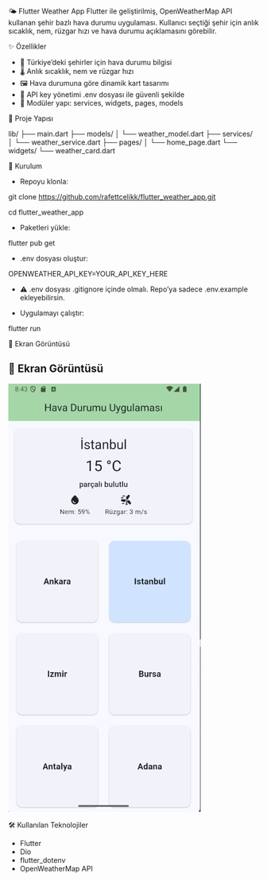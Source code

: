 🌤️ Flutter Weather App
Flutter ile geliştirilmiş, OpenWeatherMap API kullanan şehir bazlı hava durumu uygulaması.
Kullanıcı seçtiği şehir için anlık sıcaklık, nem, rüzgar hızı ve hava durumu açıklamasını görebilir.

✨ Özellikler

- 📍 Türkiye’deki şehirler için hava durumu bilgisi
- 🌡️ Anlık sıcaklık, nem ve rüzgar hızı
- 🖼️ Hava durumuna göre dinamik kart tasarımı
- 🔑 API key yönetimi .env dosyası ile güvenli şekilde
- 🧩 Modüler yapı: services, widgets, pages, models

📂 Proje Yapısı

lib/
├── main.dart
├── models/
│ └── weather_model.dart
├── services/
│ └── weather_service.dart
├── pages/
│ └── home_page.dart
└── widgets/
└── weather_card.dart

🚀 Kurulum

- Repoyu klonla:

git clone https://github.com/rafettcelikk/flutter_weather_app.git

cd flutter_weather_app

- Paketleri yükle:

flutter pub get

- .env dosyası oluştur:

OPENWEATHER_API_KEY=YOUR_API_KEY_HERE

- ⚠️ .env dosyası .gitignore içinde olmalı. Repo’ya sadece .env.example ekleyebilirsin.

- Uygulamayı çalıştır:

flutter run

📸 Ekran Görüntüsü

## 📸 Ekran Görüntüsü

![Uygulama Ekran Görüntüsü](assets/images/screenshot.png)

🛠️ Kullanılan Teknolojiler

- Flutter
- Dio
- flutter_dotenv
- OpenWeatherMap API
